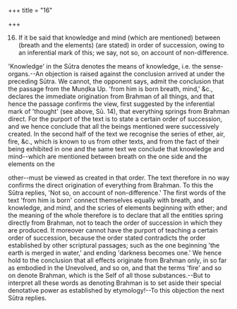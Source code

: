 +++
title = "16"

+++


16. If it be said that knowledge and mind (which are mentioned) between (breath and the elements) (are stated) in order of succession, owing to an inferential mark of this; we say, not so, on account of non-difference.

'Knowledge' in the Sūtra denotes the means of knowledge, i.e. the sense-organs.--An objection is raised against the conclusion arrived at under the preceding Sūtra. We cannot, the opponent says, admit the conclusion that the passage from the Muṇḍka Up. 'from him is born breath, mind,' &c., declares the immediate origination from Brahman of all things, and that hence the passage confirms the view, first suggested by the inferential mark of 'thought' (see above, Sū. 14), that everything springs from Brahman direct. For the purport of the text is to state a certain order of succession, and we hence conclude that all the beings mentioned were successively created. In the second half of the text we recognise the series of ether, air, fire, &c., which is known to us from other texts, and from the fact of their being exhibited in one and the same text we conclude that knowledge and mind--which are mentioned between breath on the one side and the elements on the

other--must be viewed as created in that order. The text therefore in no way confirms the direct origination of everything from Brahman. To this the Sūtra replies, 'Not so, on account of non-difference.' The first words of the text 'from him is born' connect themselves equally with breath, and knowledge, and mind, and the scries of elements beginning with ether; and the meaning of the whole therefore is to declare that all the entities spring directly from Brahman, not to teach the order of succession in which they are produced. It moreover cannot have the purport of teaching a certain order of succession, because the order stated contradicts the order established by other scriptural passages; such as the one beginning 'the earth is merged in water,' and ending 'darkness becomes one.' We hence hold to the conclusion that all effects originate from Brahman only, in so far as embodied in the Unevolved, and so on, and that the terms 'fire' and so on denote Brahman, which is the Self of all those substances.--But to interpret all these words as denoting Brahman is to set aside their special denotative power as established by etymology!--To this objection the next Sūtra replies.

